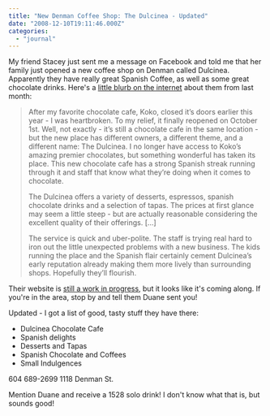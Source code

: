```yaml
---
title: "New Denman Coffee Shop: The Dulcinea - Updated"
date: "2008-12-10T19:11:46.000Z"
categories: 
  - "journal"
---
```


My friend Stacey just sent me a message on Facebook and told me that her family just opened a new coffee shop on Denman called Dulcinea. Apparently they have really great Spanish Coffee, as well as some great chocolate drinks. Here's a [little blurb on the internet](http://tastyturntable.com/2008/10/06/dulcinea/) about them from last month:

> After my favorite chocolate cafe, Koko, closed it’s doors earlier this year - I was heartbroken. To my relief, it finally reopened on October 1st. Well, not exactly - it’s still a chocolate cafe in the same location - but the new place has different owners, a different theme, and a different name: The Dulcinea. I no longer have access to Koko’s amazing premier chocolates, but something wonderful has taken its place. This new chocolate cafe has a strong Spanish streak running through it and staff that know what they’re doing when it comes to chocolate.
> 
> The Dulcinea offers a variety of desserts, espressos, spanish chocolate drinks and a selection of tapas. The prices at first glance may seem a little steep - but are actually reasonable considering the excellent quality of their offerings. \[...\]
> 
> The service is quick and uber-polite. The staff is trying real hard to iron out the little unexpected problems with a new business. The kids running the place and the Spanish flair certainly cement Dulcinea’s early reputation already making them more lively than surrounding shops. Hopefully they’ll flourish.

Their website is [still a work in progress](http://www.dulcineachocolatecafe.com/), but it looks like it's coming along. If you're in the area, stop by and tell them Duane sent you!

Updated - I got a list of good, tasty stuff they have there:

- Dulcinea Chocolate Cafe
- Spanish delights
- Desserts and Tapas
- Spanish Chocolate and Coffees
- Small Indulgences

604 689-2699 1118 Denman St.

Mention Duane and receive a 1528 solo drink! I don't know what that is, but sounds good!

